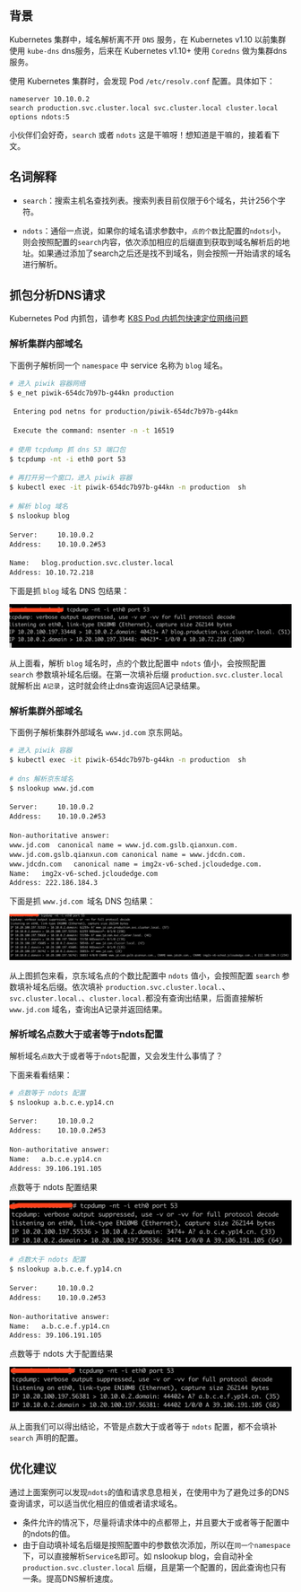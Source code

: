 ## 背景

Kubernetes 集群中，域名解析离不开 `DNS` 服务，在 Kubernetes v1.10 以前集群使用 `kube-dns` dns服务，后来在 Kubernetes v1.10+ 使用 `Coredns` 做为集群dns服务。

使用 Kubernetes 集群时，会发现 Pod `/etc/resolv.conf` 配置。具体如下：

```
nameserver 10.10.0.2
search production.svc.cluster.local svc.cluster.local cluster.local
options ndots:5
```

小伙伴们会好奇，`search` 或者 `ndots` 这是干嘛呀！想知道是干嘛的，接着看下文。

## 名词解释

- `search`：搜索主机名查找列表。搜索列表目前仅限于6个域名，共计256个字符。

- `ndots`：通俗一点说，如果你的域名请求参数中，`点的个数`比配置的`ndots`小，则会按照配置的`search`内容，依次添加相应的后缀直到获取到域名解析后的地址。如果通过添加了search之后还是找不到域名，则会按照一开始请求的域名进行解析。

## 抓包分析DNS请求

Kubernetes Pod 内抓包，请参考 [K8S Pod 内抓包快速定位网络问题](https://www.yp14.cn/2020/06/01/K8S-Pod-%E5%86%85%E6%8A%93%E5%8C%85%E5%BF%AB%E9%80%9F%E5%AE%9A%E4%BD%8D%E7%BD%91%E7%BB%9C%E9%97%AE%E9%A2%98/)

### 解析集群内部域名

下面例子解析同一个 `namespace` 中 service 名称为 `blog` 域名。

```bash
# 进入 piwik 容器网络
$ e_net piwik-654dc7b97b-g44kn production

 Entering pod netns for production/piwik-654dc7b97b-g44kn

 Execute the command: nsenter -n -t 16519

# 使用 tcpdump 抓 dns 53 端口包
$ tcpdump -nt -i eth0 port 53 

# 再打开另一个窗口，进入 piwik 容器
$ kubectl exec -it piwik-654dc7b97b-g44kn -n production  sh

# 解析 blog 域名
$ nslookup blog

Server:		10.10.0.2
Address:	10.10.0.2#53

Name:	blog.production.svc.cluster.local
Address: 10.10.72.218
```

下面是抓 `blog` 域名 DNS 包结果：

![](/img/coredns-img-1.png)

从上面看，解析 `blog` 域名时，点的个数比配置中 `ndots` 值小，会按照配置 `search` 参数填补域名后缀。在第一次填补后缀 `production.svc.cluster.local` 就解析出 `A记录`，这时就会终止dns查询返回A记录结果。

### 解析集群外部域名

下面例子解析集群外部域名 `www.jd.com` 京东网站。

```bash
# 进入 piwik 容器
$ kubectl exec -it piwik-654dc7b97b-g44kn -n production  sh

# dns 解析京东域名
$ nslookup www.jd.com

Server:		10.10.0.2
Address:	10.10.0.2#53

Non-authoritative answer:
www.jd.com	canonical name = www.jd.com.gslb.qianxun.com.
www.jd.com.gslb.qianxun.com	canonical name = www.jdcdn.com.
www.jdcdn.com	canonical name = img2x-v6-sched.jcloudedge.com.
Name:	img2x-v6-sched.jcloudedge.com
Address: 222.186.184.3
```

下面是抓 `www.jd.com `域名 DNS 包结果：

![](/img/coredns-img-2.png)

从上图抓包来看，京东域名点的个数比配置中 `ndots` 值小，会按照配置 `search` 参数填补域名后缀。依次填补 `production.svc.cluster.local.`、`svc.cluster.local.`、`cluster.local.`都没有查询出结果，后面直接解析 `www.jd.com` 域名，查询出A记录并返回结果。

### 解析域名点数大于或者等于ndots配置

解析域名`点数`大于或者等于`ndots`配置，又会发生什么事情了？

下面来看看结果：

```bash
# 点数等于 ndots 配置
$ nslookup a.b.c.e.yp14.cn

Server:		10.10.0.2
Address:	10.10.0.2#53

Non-authoritative answer:
Name:	a.b.c.e.yp14.cn
Address: 39.106.191.105
```

点数等于 ndots 配置结果

![](/img/coredns-img-3.png)


```bash
# 点数大于 ndots 配置
$ nslookup a.b.c.e.f.yp14.cn

Server:		10.10.0.2
Address:	10.10.0.2#53

Non-authoritative answer:
Name:	a.b.c.e.f.yp14.cn
Address: 39.106.191.105
```

点数等于 ndots 大于配置结果

![](/img/coredns-img-4.png)

从上面我们可以得出结论，不管是点数大于或者等于 `ndots` 配置，都不会填补 `search` 声明的配置。

## 优化建议

通过上面案例可以发现`ndots`的值和请求息息相关，在使用中为了避免过多的DNS查询请求，可以适当优化相应的值或者请求域名。

- 条件允许的情况下，尽量将请求体中的点都带上，并且要大于或者等于配置中的ndots的值。
- 由于自动填补域名后缀是按照配置中的参数依次添加，所以在`同一个namespace`下，可以直接解析`Service名`即可。如 nslookup blog，会自动补全 `production.svc.cluster.local` 后缀，且是第一个配置的，因此查询也只有一条。提高DNS解析速度。